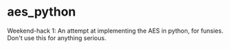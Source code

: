 # aes_python
Weekend-hack 1: An attempt at implementing the AES in python, for funsies. Don't use this for anything serious. 
